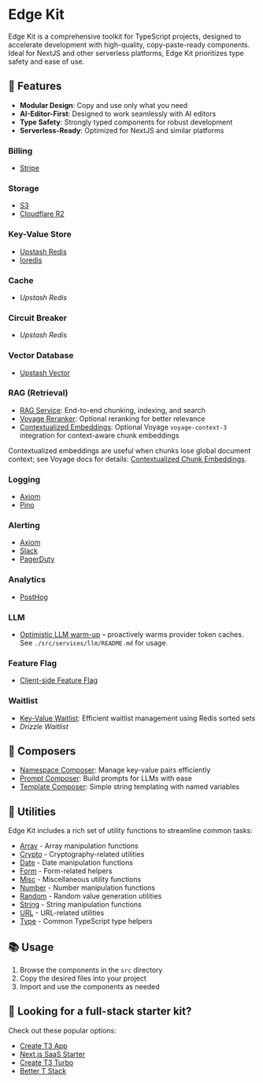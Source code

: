 # Edge Kit

Edge Kit is a comprehensive toolkit for TypeScript projects, designed to accelerate development with high-quality, copy-paste-ready components. Ideal for NextJS and other serverless platforms, Edge Kit prioritizes type safety and ease of use.

## 🚀 Features

- **Modular Design**: Copy and use only what you need
- **AI-Editor-First**: Designed to work seamlessly with AI editors
- **Type Safety**: Strongly typed components for robust development
- **Serverless-Ready**: Optimized for NextJS and similar platforms

### Billing

- [Stripe](./src/services/stripe/index.ts)

### Storage

- [S3](./src/services/storage/s3-storage.ts)
- [Cloudflare R2](./src/services/storage/r2-storage.ts)

### Key-Value Store

- [Upstash Redis](./src/services/key-value/upstash-redis-key-value.ts)
- [Ioredis](./src/services/key-value/ioredis-key-value.ts)

### Cache

- _Upstash Redis_

### Circuit Breaker

- _Upstash Redis_

### Vector Database

- [Upstash Vector](./src/services/vector/upstash-vector-database.ts)

### RAG (Retrieval)

- [RAG Service](./src/services/rag/rag-service.ts): End-to-end chunking, indexing, and search
- [Voyage Reranker](./src/services/rag/voyage-reranker.ts): Optional reranking for better relevance
- [Contextualized Embeddings](./src/services/rag/contextualized-embedder.ts): Optional Voyage `voyage-context-3` integration for context-aware chunk embeddings

Contextualized embeddings are useful when chunks lose global document context; see Voyage docs for details: [Contextualized Chunk Embeddings](https://docs.voyageai.com/docs/contextualized-chunk-embeddings).

### Logging

- [Axiom](./src/services/logging/axiom-logger.ts)
- [Pino](./src/services/logging/axiom-pino-logger.ts)

### Alerting

- [Axiom](./src/services/alerting/axiom-alerting.ts)
- [Slack](./src/services/alerting/slack-alerting.ts)
- [PagerDuty](./src/services/alerting/pager-duty-alerting.ts)

### Analytics

- [PostHog](./src/services/analytics/posthog-analytics.ts)

### LLM

- [Optimistic LLM warm-up](./src/services/llm/optimistic-llm.ts) – proactively warms provider token caches. See `./src/services/llm/README.md` for usage.

### Feature Flag

- [Client-side Feature Flag](./src/services/feature-flag/feature-flag.ts)

### Waitlist

- [Key-Value Waitlist](./src/services/waitlist/key-value-waitlist.ts): Efficient waitlist management using Redis sorted sets
- _Drizzle Waitlist_

## 🎼 Composers

- [Namespace Composer](./src/composers/namespace-composer.ts): Manage key-value pairs efficiently
- [Prompt Composer](./src/composers/prompt-composer.ts): Build prompts for LLMs with ease
- [Template Composer](./src/composers/template-composer.ts): Simple string templating with named variables

## 🧰 Utilities

Edge Kit includes a rich set of utility functions to streamline common tasks:

- [Array](./src/utils/array-utils.ts) - Array manipulation functions
- [Crypto](./src/utils/crypto-utils.ts) - Cryptography-related utilities
- [Date](./src/utils/date-utils.ts) - Date manipulation functions
- [Form](./src/utils/form-utils.ts) - Form-related helpers
- [Misc](./src/utils/misc-utils.ts) - Miscellaneous utility functions
- [Number](./src/utils/number-utils.ts) - Number manipulation functions
- [Random](./src/utils/random-utils.ts) - Random value generation utilities
- [String](./src/utils/string-utils.ts) - String manipulation functions
- [URL](./src/utils/url-utils.ts) - URL-related utilities
- [Type](./src/utils/type-utils.ts) - Common TypeScript type helpers

## 📚 Usage

1. Browse the components in the `src` directory
2. Copy the desired files into your project
3. Import and use the components as needed

## 📣 Looking for a full-stack starter kit?

Check out these popular options:

- [Create T3 App](https://github.com/t3-oss/create-t3-app)
- [Next.js SaaS Starter](https://github.com/leerob/next-saas-starter)
- [Create T3 Turbo](https://github.com/t3-oss/create-t3-turbo)
- [Better T Stack](https://better-t-stack.amanv.dev/new)
